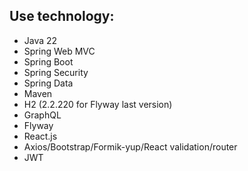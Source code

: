 ## Use technology:
* Java 22
* Spring Web MVC
* Spring Boot
* Spring Security
* Spring Data
* Maven
* H2 (2.2.220 for Flyway last version)
* GraphQL
* Flyway
* React.js
* Axios/Bootstrap/Formik-yup/React validation/router
* JWT
